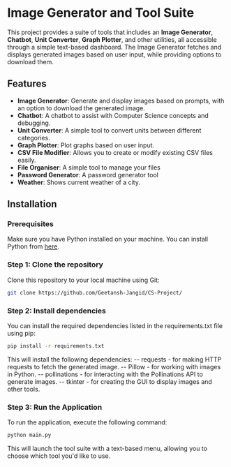 # Image Generator and Tool Suite

This project provides a suite of tools that includes an **Image Generator**, **Chatbot**, **Unit Converter**, **Graph Plotter**, and other utilities, all accessible through a simple text-based dashboard. The Image Generator fetches and displays generated images based on user input, while providing options to download them.

## Features

- **Image Generator**: Generate and display images based on prompts, with an option to download the generated image.
- **Chatbot**: A chatbot to assist with Computer Science concepts and debugging.
- **Unit Converter**: A simple tool to convert units between different categories.
- **Graph Plotter**: Plot graphs based on user input.
- **CSV File Modifier**: Allows you to create or modify existing CSV files easily.
- **File Organiser**: A simple tool to manage your files
- **Password Generator**: A password generator tool
- **Weather**: Shows current weather of a city.

## Installation

### Prerequisites
Make sure you have Python installed on your machine. You can install Python from [here](https://www.python.org/downloads/).

### Step 1: Clone the repository

Clone this repository to your local machine using Git:

```bash
git clone https://github.com/Geetansh-Jangid/CS-Project/
```
### Step 2: Install dependencies

You can install the required dependencies listed in the requirements.txt file using pip:

```bash 
pip install -r requirements.txt
```

This will install the following dependencies:
-- requests - for making HTTP requests to fetch the generated image.
-- Pillow - for working with images in Python.
-- pollinations - for interacting with the Pollinations API to generate images.
-- tkinter - for creating the GUI to display images and other tools.


### Step 3: Run the Application

To run the application, execute the following command:

```bash
python main.py
```

This will launch the tool suite with a text-based menu, allowing you to choose which tool you'd like to use.
